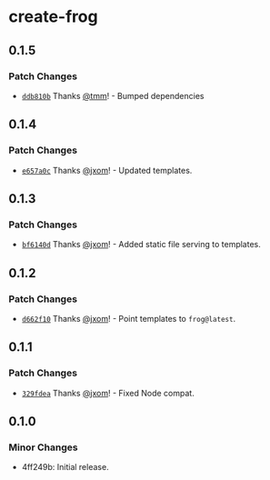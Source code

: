 # create-frog

## 0.1.5

### Patch Changes

- [`ddb810b`](https://github.com/wevm/frog/commit/ddb810b13a724053c022029db90b32d5fb9aba24) Thanks [@tmm](https://github.com/tmm)! - Bumped dependencies

## 0.1.4

### Patch Changes

- [`e657a0c`](https://github.com/wevm/frog/commit/e657a0cb07299f730e016818768df9218c747c94) Thanks [@jxom](https://github.com/jxom)! - Updated templates.

## 0.1.3

### Patch Changes

- [`bf6140d`](https://github.com/wevm/frog/commit/bf6140d971f9cfae9d09f86e6aec7c5044377e2e) Thanks [@jxom](https://github.com/jxom)! - Added static file serving to templates.

## 0.1.2

### Patch Changes

- [`d662f10`](https://github.com/wevm/frog/commit/d662f10caa7101d1f37050617237e405884a7adb) Thanks [@jxom](https://github.com/jxom)! - Point templates to `frog@latest`.

## 0.1.1

### Patch Changes

- [`329fdea`](https://github.com/wevm/frog/commit/329fdea7e57da0084dd365ab29af5318f7fffcac) Thanks [@jxom](https://github.com/jxom)! - Fixed Node compat.

## 0.1.0

### Minor Changes

- 4ff249b: Initial release.
